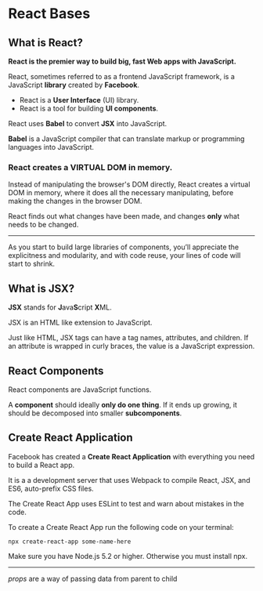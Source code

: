 # React Bases

## What is React?

**React is the premier way to build big, fast Web apps with JavaScript.**

React, sometimes referred to as a frontend JavaScript framework, is a JavaScript **library** created by **Facebook**.

- React is a **User Interface** (UI) library.
- React is a tool for building **UI components**.

React uses **Babel** to convert **JSX** into JavaScript.

**Babel** is a JavaScript compiler that can translate markup or programming languages into JavaScript.




### React creates a VIRTUAL DOM in memory.

Instead of manipulating the browser's DOM directly, React creates a virtual DOM in memory, where it does all the necessary manipulating, before making the changes in the browser DOM.

React finds out what changes have been made, and changes **only** what needs to be changed.

---

As you start to build large libraries of components, you’ll appreciate the explicitness and modularity, and with code reuse, your lines of code will start to shrink.


## What is JSX?

**JSX** stands for **J**ava**S**cript **X**ML.

JSX is an HTML like extension to JavaScript.

Just like HTML, JSX tags can have a tag names, attributes, and children. If an attribute is wrapped in curly braces, the value is a JavaScript expression.


## React Components

React components are JavaScript functions.

A **component** should ideally **only do one thing**. If it ends up growing, it should be decomposed into smaller **subcomponents**.

## Create React Application

Facebook has created a **Create React Application** with everything you need to build a React app.

It is a a development server that uses Webpack to compile React, JSX, and ES6, auto-prefix CSS files.

The Create React App uses ESLint to test and warn about mistakes in the code.

To create a Create React App run the following code on your terminal:


	npx create-react-app some-name-here


Make sure you have Node.js 5.2 or higher. Otherwise you must install npx.


---

_props_ are a way of passing data from parent to child